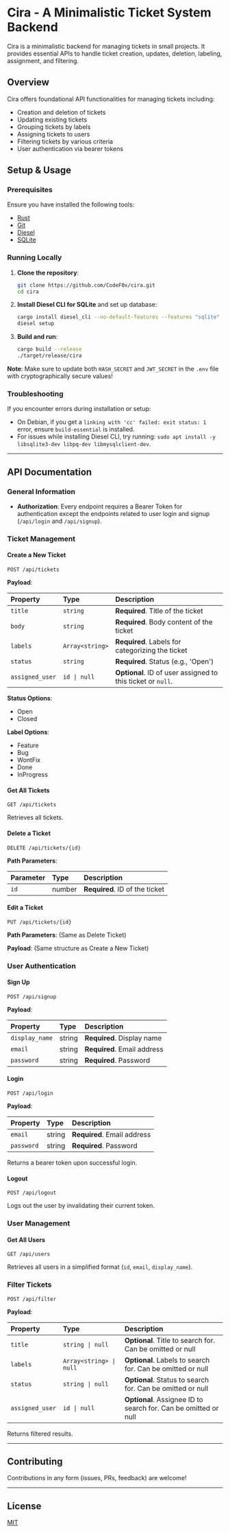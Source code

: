 # Cira - A Minimalistic Ticket System Backend

Cira is a minimalistic backend for managing tickets in small projects. It provides essential APIs to handle ticket creation, updates, deletion, labeling, assignment, and filtering.

## Overview
Cira offers foundational API functionalities for managing tickets including:
- Creation and deletion of tickets
- Updating existing tickets
- Grouping tickets by labels
- Assigning tickets to users
- Filtering tickets by various criteria
- User authentication via bearer tokens

## Setup & Usage

### Prerequisites
Ensure you have installed the following tools:
- [Rust](https://rust-lang.org)
- [Git](https://git-scm.com/)
- [Diesel](https://diesel.rs)
- [SQLite](https://www.sqlite.org/)

### Running Locally

1. **Clone the repository**:
   ```bash
   git clone https://github.com/CodeF0x/cira.git
   cd cira
   ```
2. **Install Diesel CLI for SQLite** and set up database:
   ```bash
   cargo install diesel_cli --no-default-features --features "sqlite"
   diesel setup
   ```
3. **Build and run**:
   ```bash
   cargo build --release
   ./target/release/cira
   ```

**Note**: Make sure to update both `HASH_SECRET` and `JWT_SECRET` in the `.env` file with cryptographically secure values!

### Troubleshooting

If you encounter errors during installation or setup:
- On Debian, if you get a `linking with 'cc' failed: exit status: 1` error, ensure `build-essential` is installed.
- For issues while installing Diesel CLI, try running: `sudo apt install -y libsqlite3-dev libpq-dev libmysqlclient-dev`.

---

## API Documentation

### General Information
- **Authorization**: Every endpoint requires a Bearer Token for authentication except the endpoints related to user login and signup (`/api/login` and `/api/signup`).

### Ticket Management

#### Create a New Ticket

```http
POST /api/tickets
```

**Payload**:

| Property        | Type            | Description                                                                   |
|:----------------|:----------------|:------------------------------------------------------------------------------|
| `title`         | `string`        | **Required**. Title of the ticket                                            |
| `body`          | `string`        | **Required**. Body content of the ticket                                     |
| `labels`        | `Array<string>` | **Required**. Labels for categorizing the ticket                            |
| `status`        | `string`        | **Required**. Status (e.g., 'Open')                                         |
| `assigned_user` | `id \| null`    | **Optional**. ID of user assigned to this ticket or `null`.                  |

**Status Options**:

- Open
- Closed

**Label Options**:

- Feature
- Bug
- WontFix
- Done
- InProgress

#### Get All Tickets

```http
GET /api/tickets
```

Retrieves all tickets.

#### Delete a Ticket

```http
DELETE /api/tickets/{id}
```

**Path Parameters**:

| Parameter | Type   | Description                        |
|:----------|:-------|:-----------------------------------|
| `id`      | number | **Required**. ID of the ticket     |

#### Edit a Ticket

```http
PUT /api/tickets/{id}
```

**Path Parameters**: (Same as Delete Ticket)

**Payload**: (Same structure as Create a New Ticket)

### User Authentication

#### Sign Up

```http
POST /api/signup
```

**Payload**:

| Property       | Type   | Description                            |
|:---------------|:-------|:---------------------------------------|
| `display_name` | string | **Required**. Display name             |
| `email`        | string | **Required**. Email address            |
| `password`     | string | **Required**. Password                 |

#### Login

```http
POST /api/login
```

**Payload**:

| Property  | Type   | Description                            |
|:----------|:-------|:---------------------------------------|
| `email`   | string | **Required**. Email address            |
| `password` | string | **Required**. Password                 |

Returns a bearer token upon successful login.

#### Logout

```http
POST /api/logout
```

Logs out the user by invalidating their current token.

### User Management

#### Get All Users

```http
GET /api/users
```

Retrieves all users in a simplified format (`id`, `email`, `display_name`).

### Filter Tickets

```http
POST /api/filter
```

**Payload**:

| Property        | Type                    | Description                                                     |
|:----------------|:------------------------|:----------------------------------------------------------------|
| `title`         | `string \| null`        | **Optional**. Title to search for. Can be omitted or null       |
| `labels`        | `Array<string> \| null` | **Optional**. Labels to search for. Can be omitted or null      |
| `status`        | `string \| null`        | **Optional**. Status to search for. Can be omitted or null      |
| `assigned_user` | `id \| null`            | **Optional**. Assignee ID to search for. Can be omitted or null |

Returns filtered results.

---

## Contributing

Contributions in any form (issues, PRs, feedback) are welcome!

---

## License

[MIT](https://choosealicense.com/licenses/mit/)
